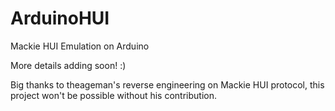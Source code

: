 # ArduinoHUI
 Mackie HUI Emulation on Arduino
 
 More details adding soon! :)

Big thanks to theageman's reverse engineering on Mackie HUI protocol, this project won't be possible without his contribution.
